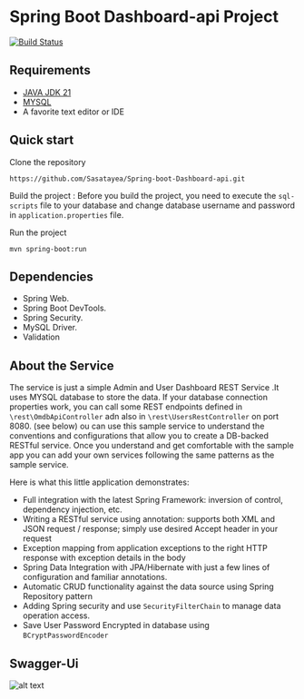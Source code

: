 # Spring Boot Dashboard-api Project

[![Build Status](https://travis-ci.org/joemccann/dillinger.svg?branch=master)](https://travis-ci.org/joemccann/dillinger)
## Requirements

- [JAVA JDK 21](https://www.oracle.com/java/technologies/javase/jdk21-archive-downloads.html)
-  [MYSQL](https://www.mysql.com/)
- A favorite text editor or IDE

## Quick start
 Clone the repository

    https://github.com/Sasatayea/Spring-boot-Dashboard-api.git
 Build the project : Before you build the project, you need to execute the `sql-scripts` file to your database and change database username and password in `application.properties` file.

 Run the project
    
    mvn spring-boot:run

## Dependencies

- Spring Web.
- Spring Boot DevTools.
- Spring Security.
- MySQL Driver.
- Validation

## About the Service

The service is just a simple Admin and User Dashboard REST Service .It uses MYSQL database to store the data. If your database connection properties work, you can call some REST endpoints defined in `\rest\OmdbApiController` adn also in `\rest\UsersRestController` on port 8080.  (see below)
ou can use this sample service to understand the conventions and configurations that allow you to create a DB-backed RESTful service. Once you understand and get comfortable with the sample app you can add your own services following the same patterns as the sample service.

Here is what this little application demonstrates:
- Full integration with the latest Spring Framework: inversion of control, dependency injection, etc.
- Writing a RESTful service using annotation: supports both XML and JSON request / response; simply use desired Accept header in your request
- Exception mapping from application exceptions to the right HTTP response with exception details in the body
- Spring Data Integration with JPA/Hibernate with just a few lines of configuration and familiar annotations.
- Automatic CRUD functionality against the data source using Spring Repository pattern
- Adding Spring security and use `SecurityFilterChain` to manage data operation access.
- Save User Password Encrypted in database using `BCryptPasswordEncoder`

## Swagger-Ui



![alt text](https://i.pinimg.com/736x/eb/80/ce/eb80ceb26863a3be30e5655937f5fd44.jpg "Title")





